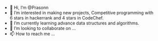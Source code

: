 - 👋 Hi, I’m @Prasonn
- 👀 I’m interested in making new projects, Competitive programming with 6 stars in hackerrank and 4 stars in CodeChef.
- 🌱 I’m currently learning advance data structures and algorithms.
- 💞️ I’m looking to collaborate on ...
- 📫 How to reach me ...

<!---
Prasonn/Prasonn is a ✨ special ✨ repository because its `README.md` (this file) appears on your GitHub profile.
You can click the Preview link to take a look at your changes.
--->

